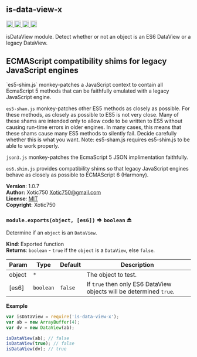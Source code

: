 <a name="module_is-data-view-x"></a>
## is-data-view-x
<a href="https://travis-ci.org/Xotic750/is-data-view-x"
title="Travis status">
<img src="https://travis-ci.org/Xotic750/is-data-view-x.svg?branch=master"
alt="Travis status" height="18">
</a>
<a href="https://david-dm.org/Xotic750/is-data-view-x"
title="Dependency status">
<img src="https://david-dm.org/Xotic750/is-data-view-x.svg"
alt="Dependency status" height="18"/>
</a>
<a
href="https://david-dm.org/Xotic750/is-data-view-x#info=devDependencies"
title="devDependency status">
<img src="https://david-dm.org/Xotic750/is-data-view-x/dev-status.svg"
alt="devDependency status" height="18"/>
</a>
<a href="https://badge.fury.io/js/is-data-view-x" title="npm version">
<img src="https://badge.fury.io/js/is-data-view-x.svg"
alt="npm version" height="18">
</a>

isDataView module. Detect whether or not an object is an ES6 DataView or
a legacy DataView.

<h2>ECMAScript compatibility shims for legacy JavaScript engines</h2>
`es5-shim.js` monkey-patches a JavaScript context to contain all EcmaScript 5
methods that can be faithfully emulated with a legacy JavaScript engine.

`es5-sham.js` monkey-patches other ES5 methods as closely as possible.
For these methods, as closely as possible to ES5 is not very close.
Many of these shams are intended only to allow code to be written to ES5
without causing run-time errors in older engines. In many cases,
this means that these shams cause many ES5 methods to silently fail.
Decide carefully whether this is what you want. Note: es5-sham.js requires
es5-shim.js to be able to work properly.

`json3.js` monkey-patches the EcmaScript 5 JSON implimentation faithfully.

`es6.shim.js` provides compatibility shims so that legacy JavaScript engines
behave as closely as possible to ECMAScript 6 (Harmony).

**Version**: 1.0.7  
**Author:** Xotic750 <Xotic750@gmail.com>  
**License**: [MIT](&lt;https://opensource.org/licenses/MIT&gt;)  
**Copyright**: Xotic750  
<a name="exp_module_is-data-view-x--module.exports"></a>
### `module.exports(object, [es6])` ⇒ <code>boolean</code> ⏏
Determine if an `object` is an `DataView`.

**Kind**: Exported function  
**Returns**: <code>boolean</code> - `true` if the `object` is a `DataView`, else `false`.  

| Param | Type | Default | Description |
| --- | --- | --- | --- |
| object | <code>\*</code> |  | The object to test. |
| [es6] | <code>boolean</code> | <code>false</code> | If `true` then only ES6 DataView objects will be determined `true`. |

**Example**  
```js
var isDataView = require('is-data-view-x');
var ab = new ArrayBuffer(4);
var dv = new DataView(ab);

isDataView(ab); // false
isDataView(true); // false
isDataView(dv); // true
```

